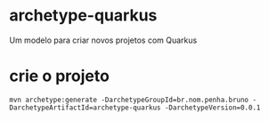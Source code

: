 # archetype-quarkus
Um modelo para criar novos projetos com Quarkus

# crie o projeto

```
mvn archetype:generate -DarchetypeGroupId=br.nom.penha.bruno -DarchetypeArtifactId=archetype-quarkus -DarchetypeVersion=0.0.1
```